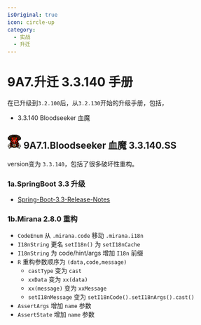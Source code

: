 ```yaml
---
isOriginal: true
icon: circle-up
category:
  - 实战
  - 升迁
---
```


# 9A7.升迁 3.3.140 手册

在已升级到`3.2.100`后，从`3.2.130`开始的升级手册，包括，

* 3.3.140 Bloodseeker 血魔

## ![Bloodseeker](/bloodseeker_minimap_icon.png) 9A7.1.Bloodseeker 血魔 3.3.140.SS

version变为 `3.3.140`，包括了很多破坏性重构。

### 1a.SpringBoot 3.3 升级

* [Spring-Boot-3.3-Release-Notes](https://github.com/spring-projects/spring-boot/wiki/Spring-Boot-3.3-Release-Notes)

### 1b.Mirana 2.8.0 重构

* `CodeEnum` 从 `.mirana.code` 移动 `.mirana.i18n`
* `I18nString` 更名 `setI18n()` 为 `setI18nCache`
* `I18nString` 为 code/hint/args 增加 `I18n` 前缀
* `R` 重构参数顺序为 `(data,code,message)`
  - `castType` 变为 `cast`
  - `xxData` 变为 `xx(data)`
  - `xx(message)` 变为 `xxMessage`
  - `setI18nMessage` 变为 `setI18nCode().setI18nArgs().cast()`
* `AssertArgs` 增加 `name` 参数
* `AssertState` 增加 `name` 参数
